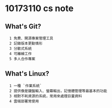 # 10173110 cs note
## What's Git?
      1 免費、開源專案管理工具
      2 記錄版本更動情形
      3 分散式系統
      4 可離線工作
      5 多人合作專案

## What's Linux?
      1 一種 `作業系統`
      2 提供像是鍵盤輸入、螢幕輸出，記憶體管理等最基本的功能
      3 相對不耗資源的系統，常用來處理巨量資料
      4 雲端部署常使用
